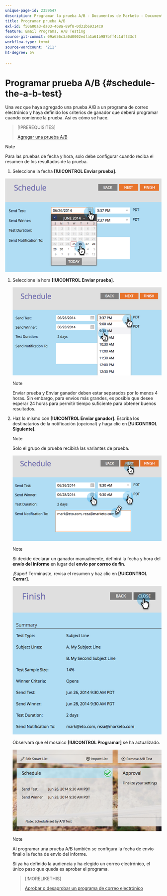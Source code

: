 ```yaml
---
unique-page-id: 2359547
description: Programar la prueba A/B - Documentos de Marketo - Documentación del producto
title: Programar prueba A/B
exl-id: f50a00a3-da03-468a-89f8-0d31b69314c0
feature: Email Programs, A/B Testing
source-git-commit: 09a656c3a0d0002edfa1a61b987bff4c1dff33cf
workflow-type: tm+mt
source-wordcount: '211'
ht-degree: 5%

---
```


# Programar prueba A/B {#schedule-the-a-b-test}

Una vez que haya agregado una prueba A/B a un programa de correo electrónico y haya definido los criterios de ganador que deberá programar cuando comience la prueba. Así es cómo se hace.

>[!PREREQUISITES]
>
>[Agregar una prueba A/B](/help/marketo/product-docs/email-marketing/email-programs/email-program-actions/email-test-a-b-test/add-an-a-b-test.md)

>[!NOTE]
>
>Para las pruebas de fecha y hora, solo debe configurar cuando reciba el resumen de los resultados de la prueba.

1. Seleccione la fecha **[!UICONTROL Enviar prueba]**.

![](assets/image2014-9-12-15-3a59-3a54.png)

1. Seleccione la hora **[!UICONTROL Enviar prueba]**.

   ![](assets/image2014-9-12-16-3a0-3a2.png)

   >[!NOTE]
   >
   >Enviar prueba y Enviar ganador deben estar separados por lo menos 4 horas. Sin embargo, para envíos más grandes, es posible que desee esperar 24 horas para permitir tiempo suficiente para obtener buenos resultados.

1. Haz lo mismo con **[!UICONTROL Enviar ganador]**. Escriba los destinatarios de la notificación (opcional) y haga clic en **[!UICONTROL Siguiente]**.

   >[!NOTE]
   >
   >Solo el grupo de prueba recibirá las variantes de prueba.

   ![](assets/image2014-9-12-16-3a0-3a12.png)

   >[!NOTE]
   >
   >Si decide declarar un ganador manualmente, definirá la fecha y hora del **envío del informe** en lugar del **envío por correo de fin**.

   ¡Súper! Terminaste, revisa el resumen y haz clic en **[!UICONTROL Cerrar]**.

   ![](assets/image2014-9-12-16-3a1-3a23.png)

   Observará que el mosaico **[!UICONTROL Programar]** se ha actualizado.

   ![](assets/image2014-9-12-16-3a1-3a33.png)

   >[!NOTE]
   >
   >Al programar una prueba A/B también se configura la fecha de envío final o la fecha de envío del informe.

   Si ya ha definido la audiencia y ha elegido un correo electrónico, el único paso que queda es aprobar el programa.

   >[!MORELIKETHIS]
   >
   >[Aprobar o desaprobar un programa de correo electrónico](/help/marketo/product-docs/email-marketing/email-programs/email-program-actions/approve-unapprove-an-email-program.md)
